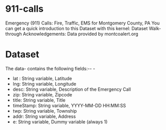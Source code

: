 # 911-calls

Emergency (911) Calls: Fire, Traffic, EMS for Montgomery County, PA
You can get a quick introduction to this Dataset with this kernel: Dataset Walk-through
Acknowledgements: Data provided by montcoalert.org

# Dataset
The data- contains the following fields:-- -

* lat : String variable, Latitude
* lng: String variable, Longitude
* desc: String variable, Description of the Emergency Call
* zip: String variable, Zipcode
* title: String variable, Title
* timeStamp: String variable, YYYY-MM-DD HH:MM:SS
* twp: String variable, Township
* addr: String variable, Address
* e: String variable, Dummy variable (always 1)
